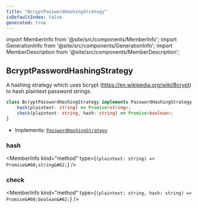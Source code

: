 ```yaml
---
title: "BcryptPasswordHashingStrategy"
isDefaultIndex: false
generated: true
---
```

<!-- This file was generated from the Vendure source. Do not modify. Instead, re-run the "docs:build" script -->
import MemberInfo from '@site/src/components/MemberInfo';
import GenerationInfo from '@site/src/components/GenerationInfo';
import MemberDescription from '@site/src/components/MemberDescription';


## BcryptPasswordHashingStrategy

<GenerationInfo sourceFile="packages/core/src/config/auth/bcrypt-password-hashing-strategy.ts" sourceLine="12" packageName="@bb-vendure/core" since="1.3.0" />

A hashing strategy which uses bcrypt (https://en.wikipedia.org/wiki/Bcrypt) to hash plaintext password strings.

```ts title="Signature"
class BcryptPasswordHashingStrategy implements PasswordHashingStrategy {
    hash(plaintext: string) => Promise<string>;
    check(plaintext: string, hash: string) => Promise<boolean>;
}
```
* Implements: <code><a href='/reference/typescript-api/auth/password-hashing-strategy#passwordhashingstrategy'>PasswordHashingStrategy</a></code>



<div className="members-wrapper">

### hash

<MemberInfo kind="method" type={`(plaintext: string) => Promise&#60;string&#62;`}   />


### check

<MemberInfo kind="method" type={`(plaintext: string, hash: string) => Promise&#60;boolean&#62;`}   />




</div>

